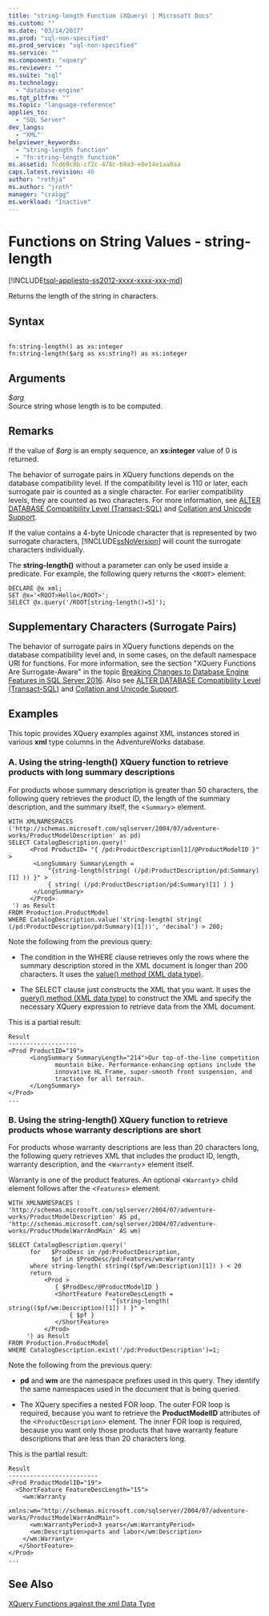 ```yaml
---
title: "string-length Function (XQuery) | Microsoft Docs"
ms.custom: ""
ms.date: "03/14/2017"
ms.prod: "sql-non-specified"
ms.prod_service: "sql-non-specified"
ms.service: ""
ms.component: "xquery"
ms.reviewer: ""
ms.suite: "sql"
ms.technology: 
  - "database-engine"
ms.tgt_pltfrm: ""
ms.topic: "language-reference"
applies_to: 
  - "SQL Server"
dev_langs: 
  - "XML"
helpviewer_keywords: 
  - "string-length function"
  - "fn:string-length function"
ms.assetid: 7cd69c8b-cf2c-478c-b9a3-e0e14e1aa8aa
caps.latest.revision: 46
author: "rothja"
ms.author: "jroth"
manager: "craigg"
ms.workload: "Inactive"
---
```

# Functions on String Values - string-length
[!INCLUDE[tsql-appliesto-ss2012-xxxx-xxxx-xxx-md](../includes/tsql-appliesto-ss2012-xxxx-xxxx-xxx-md.md)]

  Returns the length of the string in characters.  
  
## Syntax  
  
```  
  
fn:string-length() as xs:integer  
fn:string-length($arg as xs:string?) as xs:integer  
```  
  
## Arguments  
 *$arg*  
 Source string whose length is to be computed.  
  
## Remarks  
 If the value of *$arg* is an empty sequence, an **xs:integer** value of 0 is returned.  
  
 The behavior of surrogate pairs in XQuery functions depends on the database compatibility level. If the compatibility level is 110 or later, each surrogate pair is counted as a single character. For earlier compatibility levels, they are counted as two characters. For more information, see [ALTER DATABASE Compatibility Level &#40;Transact-SQL&#41;](../t-sql/statements/alter-database-transact-sql-compatibility-level.md) and [Collation and Unicode Support](../relational-databases/collations/collation-and-unicode-support.md).  
  
 If the value contains a 4-byte Unicode character that is represented by two surrogate characters, [!INCLUDE[ssNoVersion](../includes/ssnoversion-md.md)] will count the surrogate characters individually.  
  
 The **string-length()** without a parameter can only be used inside a predicate. For example, the following query returns the <`ROOT`> element:  
  
```  
DECLARE @x xml;  
SET @x='<ROOT>Hello</ROOT>';  
SELECT @x.query('/ROOT[string-length()=5]');  
```  
  
## Supplementary Characters (Surrogate Pairs)  
 The behavior of surrogate pairs in XQuery functions depends on the database compatibility level and, in some cases, on the default namespace URI for functions. For more information, see the section "XQuery Functions Are Surrogate-Aware" in the topic [Breaking Changes to Database Engine Features in SQL Server 2016](../database-engine/breaking-changes-to-database-engine-features-in-sql-server-2016.md). Also see [ALTER DATABASE Compatibility Level &#40;Transact-SQL&#41;](../t-sql/statements/alter-database-transact-sql-compatibility-level.md) and [Collation and Unicode Support](../relational-databases/collations/collation-and-unicode-support.md).  
  
## Examples  
 This topic provides XQuery examples against XML instances stored in various **xml** type columns in the AdventureWorks database.  
  
### A. Using the string-length() XQuery function to retrieve products with long summary descriptions  
 For products whose summary description is greater than 50 characters, the following query retrieves the product ID, the length of the summary description, and the summary itself, the <`Summary`> element.  
  
```  
WITH XMLNAMESPACES ('http://schemas.microsoft.com/sqlserver/2004/07/adventure-works/ProductModelDescription' as pd)  
SELECT CatalogDescription.query('  
      <Prod ProductID= "{ /pd:ProductDescription[1]/@ProductModelID }" >  
       <LongSummary SummaryLength =   
           "{string-length(string( (/pd:ProductDescription/pd:Summary)[1] )) }" >  
           { string( (/pd:ProductDescription/pd:Summary)[1] ) }  
       </LongSummary>  
      </Prod>  
 ') as Result  
FROM Production.ProductModel  
WHERE CatalogDescription.value('string-length( string( (/pd:ProductDescription/pd:Summary)[1]))', 'decimal') > 200;  
```  
  
 Note the following from the previous query:  
  
-   The condition in the WHERE clause retrieves only the rows where the summary description stored in the XML document is longer than 200 characters. It uses the [value() method (XML data type)](../t-sql/xml/value-method-xml-data-type.md).  
  
-   The SELECT clause just constructs the XML that you want. It uses the [query() method (XML data type)](../t-sql/xml/query-method-xml-data-type.md) to construct the XML and specify the necessary XQuery expression to retrieve data from the XML document.  
  
 This is a partial result:  
  
```  
Result  
-------------------  
<Prod ProductID="19">  
      <LongSummary SummaryLength="214">Our top-of-the-line competition   
             mountain bike. Performance-enhancing options include the  
             innovative HL Frame, super-smooth front suspension, and   
             traction for all terrain.  
      </LongSummary>  
</Prod>  
...  
```  
  
### B. Using the string-length() XQuery function to retrieve products whose warranty descriptions are short  
 For products whose warranty descriptions are less than 20 characters long, the following query retrieves XML that includes the product ID, length, warranty description, and the <`Warranty`> element itself.  
  
 Warranty is one of the product features. An optional <`Warranty`> child element follows after the <`Features`> element.  
  
```  
WITH XMLNAMESPACES (  
'http://schemas.microsoft.com/sqlserver/2004/07/adventure-works/ProductModelDescription' AS pd,  
'http://schemas.microsoft.com/sqlserver/2004/07/adventure-works/ProductModelWarrAndMain' AS wm)  
  
SELECT CatalogDescription.query('  
      for   $ProdDesc in /pd:ProductDescription,  
            $pf in $ProdDesc/pd:Features/wm:Warranty  
      where string-length( string(($pf/wm:Description)[1]) ) < 20  
      return   
          <Prod >  
             { $ProdDesc/@ProductModelID }  
             <ShortFeature FeatureDescLength =   
                             "{string-length( string(($pf/wm:Description)[1]) ) }" >  
                 { $pf }  
             </ShortFeature>  
          </Prod>  
     ') as Result  
FROM Production.ProductModel  
WHERE CatalogDescription.exist('/pd:ProductDescription')=1;  
```  
  
 Note the following from the previous query:  
  
-   **pd** and **wm** are the namespace prefixes used in this query. They identify the same namespaces used in the document that is being queried.  
  
-   The XQuery specifies a nested FOR loop. The outer FOR loop is required, because you want to retrieve the **ProductModelID** attributes of the <`ProductDescription`> element. The inner FOR loop is required, because you want only those products that have warranty feature descriptions that are less than 20 characters long.  
  
 This is the partial result:  
  
```  
Result  
-------------------------  
<Prod ProductModelID="19">  
  <ShortFeature FeatureDescLength="15">  
    <wm:Warranty   
       xmlns:wm="http://schemas.microsoft.com/sqlserver/2004/07/adventure-works/ProductModelWarrAndMain">  
      <wm:WarrantyPeriod>3 years</wm:WarrantyPeriod>  
      <wm:Description>parts and labor</wm:Description>  
    </wm:Warranty>  
   </ShortFeature>  
</Prod>  
...  
```  
  
## See Also  
 [XQuery Functions against the xml Data Type](../xquery/xquery-functions-against-the-xml-data-type.md)  
  
  
